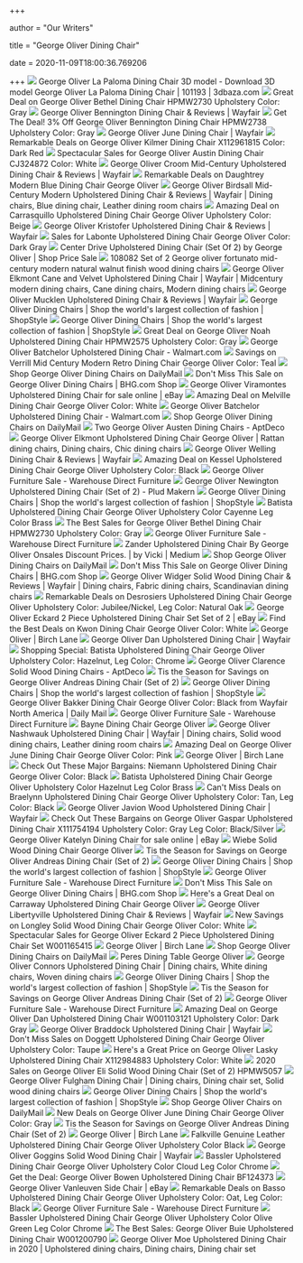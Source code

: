+++
        
author = "Our Writers"
        
title = "George Oliver Dining Chair"
        
date = 2020-11-09T18:00:36.769206
        
+++
[ ![](https://static.3dbaza.com/models/101193/e619b5f692e54ef78ea9a580.jpg)](https://static.3dbaza.com/models/101193/e619b5f692e54ef78ea9a580.jpg) George Oliver La Paloma Dining Chair 3D model - Download 3D model George  Oliver La Paloma Dining Chair | 101193 | 3dbaza.com
[ ![](https://images.prod.meredith.com/product/af76d0c3a59dd7755ed7996ead9aafd0/1520760805314/l/george-oliver-bethel-dining-chair-golv1629-upholstery-color-gray)](https://images.prod.meredith.com/product/af76d0c3a59dd7755ed7996ead9aafd0/1520760805314/l/george-oliver-bethel-dining-chair-golv1629-upholstery-color-gray) Great Deal on George Oliver Bethel Dining Chair HPMW2730 Upholstery Color:  Gray
[ ![](https://secure.img1-fg.wfcdn.com/im/92061008/resize-h800-w800%5Ecompr-r85/5675/56758217/Bennington+Dining+Chair.jpg)](https://secure.img1-fg.wfcdn.com/im/92061008/resize-h800-w800%5Ecompr-r85/5675/56758217/Bennington+Dining+Chair.jpg) George Oliver Bennington Dining Chair & Reviews | Wayfair
[ ![](https://images.prod.meredith.com/product/d1348ac70603bf4ac6e3c173d4e351f1/1520760455589/l/george-oliver-bennington-dining-chair-golv1627-upholstery-color-gray)](https://images.prod.meredith.com/product/d1348ac70603bf4ac6e3c173d4e351f1/1520760455589/l/george-oliver-bennington-dining-chair-golv1627-upholstery-color-gray) Get The Deal! 3% Off George Oliver Bennington Dining Chair HPMW2738  Upholstery Color: Gray
[ ![](https://secure.img1-fg.wfcdn.com/im/20443497/compr-r85/4848/48482689/george-oliver-june-dining-chair.jpg)](https://secure.img1-fg.wfcdn.com/im/20443497/compr-r85/4848/48482689/george-oliver-june-dining-chair.jpg) George Oliver June Dining Chair | Wayfair
[ ![](https://images.prod.meredith.com/product/dfbf7442b2bb5e2f4cff4984d38dd689/1562018410894/l/george-oliver-kilmer-dining-chair-w001850704-color-dark-red)](https://images.prod.meredith.com/product/dfbf7442b2bb5e2f4cff4984d38dd689/1562018410894/l/george-oliver-kilmer-dining-chair-w001850704-color-dark-red) Remarkable Deals on George Oliver Kilmer Dining Chair X112961815 Color:  Dark Red
[ ![](https://images.prod.meredith.com/product/7ebc6a2440a0f6ae560940515c040681/1535840537008/l/george-oliver-batiste-dining-chair-bi213761-color-white)](https://images.prod.meredith.com/product/7ebc6a2440a0f6ae560940515c040681/1535840537008/l/george-oliver-batiste-dining-chair-bi213761-color-white) Spectacular Sales for George Oliver Austin Dining Chair CJ324872 Color:  White
[ ![](https://secure.img1-fg.wfcdn.com/im/84715252/resize-h800-w800%5Ecompr-r85/5169/51697300/Croom+Mid-Century+Upholstered+Dining+Chair.jpg)](https://secure.img1-fg.wfcdn.com/im/84715252/resize-h800-w800%5Ecompr-r85/5169/51697300/Croom+Mid-Century+Upholstered+Dining+Chair.jpg) George Oliver Croom Mid-Century Upholstered Dining Chair & Reviews | Wayfair
[ ![](https://images.prod.meredith.com/product/f0bf872638e9dfd3d011e3968dc95422/1568800892856/l/daughtrey-modern-blue-dining-chair-set-of-2-george-oliver)](https://images.prod.meredith.com/product/f0bf872638e9dfd3d011e3968dc95422/1568800892856/l/daughtrey-modern-blue-dining-chair-set-of-2-george-oliver) Remarkable Deals on Daughtrey Modern Blue Dining Chair George Oliver
[ ![](https://i.pinimg.com/originals/d9/6c/93/d96c93d861b54ca5486c3d9d77fe98bb.png)](https://i.pinimg.com/originals/d9/6c/93/d96c93d861b54ca5486c3d9d77fe98bb.png) George Oliver Birdsall Mid-Century Modern Upholstered Dining Chair &  Reviews | Wayfair | Dining chairs, Blue dining chair, Leather dining room  chairs
[ ![](https://images.prod.meredith.com/product/65080ab524478519f9ef77ec568e2639/1567055118768/l/carrasquillo-upholstered-dining-chair-george-oliver-upholstery-color-beige)](https://images.prod.meredith.com/product/65080ab524478519f9ef77ec568e2639/1567055118768/l/carrasquillo-upholstered-dining-chair-george-oliver-upholstery-color-beige) Amazing Deal on Carrasquillo Upholstered Dining Chair George Oliver  Upholstery Color: Beige
[ ![](https://secure.img1-fg.wfcdn.com/im/74855968/resize-h800-w800%5Ecompr-r85/1217/121709425/Kristofer+Upholstered+Dining+Chair.jpg)](https://secure.img1-fg.wfcdn.com/im/74855968/resize-h800-w800%5Ecompr-r85/1217/121709425/Kristofer+Upholstered+Dining+Chair.jpg) George Oliver Kristofer Upholstered Dining Chair & Reviews | Wayfair
[ ![](https://images.prod.meredith.com/product/134bc8a1b109f7ce5135ae83d587ba35/1567054403132/l/labonte-upholstered-dining-chair-george-oliver-color-dark-gray)](https://images.prod.meredith.com/product/134bc8a1b109f7ce5135ae83d587ba35/1567054403132/l/labonte-upholstered-dining-chair-george-oliver-color-dark-gray) Sales for Labonte Upholstered Dining Chair George Oliver Color: Dark Gray
[ ![](https://secure.img1-fg.wfcdn.com/im/42599288/resize-h310-w310%5Ecompr-r85/5013/50133030/center-drive-upholstered-dining-chair-set-of-2.jpg)](https://secure.img1-fg.wfcdn.com/im/42599288/resize-h310-w310%5Ecompr-r85/5013/50133030/center-drive-upholstered-dining-chair-set-of-2.jpg) Center Drive Upholstered Dining Chair (Set Of 2) by George Oliver | Shop  Price Sale
[ ![](https://www.ambfurniture.com/images/D/108082.jpg)](https://www.ambfurniture.com/images/D/108082.jpg) 108082 Set of 2 George oliver fortunato mid-century modern natural walnut  finish wood dining chairs
[ ![](https://i.pinimg.com/736x/f4/26/0e/f4260e547c0d84562de4a5b04111238c.jpg)](https://i.pinimg.com/736x/f4/26/0e/f4260e547c0d84562de4a5b04111238c.jpg) George Oliver Elkmont Cane and Velvet Upholstered Dining Chair | Wayfair |  Midcentury modern dining chairs, Cane dining chairs, Modern dining chairs
[ ![](https://secure.img1-fg.wfcdn.com/im/19261290/resize-h800-w800%5Ecompr-r85/4792/47925673/Mucklen+Upholstered+Dining+Chair.jpg)](https://secure.img1-fg.wfcdn.com/im/19261290/resize-h800-w800%5Ecompr-r85/4792/47925673/Mucklen+Upholstered+Dining+Chair.jpg) George Oliver Mucklen Upholstered Dining Chair & Reviews | Wayfair
[ ![](https://img.shopstyle-cdn.com/sim/5b/ba/5bba88b8cacbd4aa4c11816ba44b6e3b_xlarge/dan-modern-upholstered-dining-chair-george-oliver-upholstery-color-red-yellow-black-leg-color-brown.jpg)](https://img.shopstyle-cdn.com/sim/5b/ba/5bba88b8cacbd4aa4c11816ba44b6e3b_xlarge/dan-modern-upholstered-dining-chair-george-oliver-upholstery-color-red-yellow-black-leg-color-brown.jpg) George Oliver Dining Chairs | Shop the world's largest collection of  fashion | ShopStyle
[ ![](https://img.shopstyle-cdn.com/sim/d0/fb/d0fbefe0b86b90da38abe6715e901d35_xlarge/lemington-upholstered-dining-chair-george-oliver-upholstery-color-beige.jpg)](https://img.shopstyle-cdn.com/sim/d0/fb/d0fbefe0b86b90da38abe6715e901d35_xlarge/lemington-upholstered-dining-chair-george-oliver-upholstery-color-beige.jpg) George Oliver Dining Chairs | Shop the world's largest collection of  fashion | ShopStyle
[ ![](https://images.prod.meredith.com/product/ff83ffa9cbec4cdf6f742969b5755500/1540075147333/l/george-oliver-noah-upholstered-dining-chair-golv1464-upholstery-gray)](https://images.prod.meredith.com/product/ff83ffa9cbec4cdf6f742969b5755500/1540075147333/l/george-oliver-noah-upholstered-dining-chair-golv1464-upholstery-gray) Great Deal on George Oliver Noah Upholstered Dining Chair HPMW2575  Upholstery Color: Gray
[ ![](https://i5.walmartimages.com/asr/d40a6bd9-372b-4fb6-9ed2-37761d959553_1.f0214467913f1b28eb55e6a38f52619e.jpeg?odnWidth=450&odnHeight=450&odnBg=ffffff)](https://i5.walmartimages.com/asr/d40a6bd9-372b-4fb6-9ed2-37761d959553_1.f0214467913f1b28eb55e6a38f52619e.jpeg?odnWidth=450&odnHeight=450&odnBg=ffffff) George Oliver Batchelor Upholstered Dining Chair - Walmart.com
[ ![](https://images.prod.meredith.com/product/6661e1835c5e4aaba7f9eb373fb3935b/1567181302359/l/verrill-mid-century-modern-retro-dining-chair-george-oliver-color-teal)](https://images.prod.meredith.com/product/6661e1835c5e4aaba7f9eb373fb3935b/1567181302359/l/verrill-mid-century-modern-retro-dining-chair-george-oliver-color-teal) Savings on Verrill Mid Century Modern Retro Dining Chair George Oliver  Color: Teal
[ ![](https://d1-pub.bizrate.com/image/obj/9151760752;sq=400)](https://d1-pub.bizrate.com/image/obj/9151760752;sq=400) Shop George Oliver Dining Chairs on DailyMail
[ ![](https://images.prod.meredith.com/product/8b88a2dfd87d083e71a9fdaf7ec95695/1567055468426/m/barkley-solid-wood-dining-chair-set-of-2-george-oliver)](https://images.prod.meredith.com/product/8b88a2dfd87d083e71a9fdaf7ec95695/1567055468426/m/barkley-solid-wood-dining-chair-set-of-2-george-oliver) Don't Miss This Sale on George Oliver Dining Chairs | BHG.com Shop
[ ![](https://i.ebayimg.com/images/g/eIsAAOSwSvhfGJhp/s-l640.jpg)](https://i.ebayimg.com/images/g/eIsAAOSwSvhfGJhp/s-l640.jpg) George Oliver Viramontes Upholstered Dining Chair for sale online | eBay
[ ![](https://images.prod.meredith.com/product/2432ffe85d1f511609f378cb7b46faa7/1570356026022/l/melville-dining-chair-george-oliver-color-white)](https://images.prod.meredith.com/product/2432ffe85d1f511609f378cb7b46faa7/1570356026022/l/melville-dining-chair-george-oliver-color-white) Amazing Deal on Melville Dining Chair George Oliver Color: White
[ ![](https://i5.walmartimages.com/asr/812ebdbf-8608-427e-bb3b-16003a02fc4e_1.db13605e3171068d1882881eaefc3ce2.jpeg)](https://i5.walmartimages.com/asr/812ebdbf-8608-427e-bb3b-16003a02fc4e_1.db13605e3171068d1882881eaefc3ce2.jpeg) George Oliver Batchelor Upholstered Dining Chair - Walmart.com
[ ![](https://shop-assets.dailymail.co.uk/prd/0468d61dbade4ecd8cc5131fe5f7f622/0001000000011010010011000100010000100011001100101001100010101100/m/george-oliver-chittum-upholstered-dining-chair-cg143703)](https://shop-assets.dailymail.co.uk/prd/0468d61dbade4ecd8cc5131fe5f7f622/0001000000011010010011000100010000100011001100101001100010101100/m/george-oliver-chittum-upholstered-dining-chair-cg143703) Shop George Oliver Dining Chairs on DailyMail
[ ![](https://d6qwfb5pdou4u.cloudfront.net/product-images/6340001-6350000/6340006/15800337952e4a61479a43f88eb872fbe82ee36974/1500-1500-frame-0.jpg)](https://d6qwfb5pdou4u.cloudfront.net/product-images/6340001-6350000/6340006/15800337952e4a61479a43f88eb872fbe82ee36974/1500-1500-frame-0.jpg) Two George Oliver Austen Dining Chairs - AptDeco
[ ![](https://i.pinimg.com/474x/84/ff/c0/84ffc0b79c16fb6a187e92482bfa793b.jpg)](https://i.pinimg.com/474x/84/ff/c0/84ffc0b79c16fb6a187e92482bfa793b.jpg) George Oliver Elkmont Upholstered Dining Chair George Oliver | Rattan dining  chairs, Dining chairs, Chic dining chairs
[ ![](https://secure.img1-fg.wfcdn.com/im/01863701/resize-h800-w800%5Ecompr-r85/6981/69816356/Welling+Dining+Chair.jpg)](https://secure.img1-fg.wfcdn.com/im/01863701/resize-h800-w800%5Ecompr-r85/6981/69816356/Welling+Dining+Chair.jpg) George Oliver Welling Dining Chair & Reviews | Wayfair
[ ![](https://images.prod.meredith.com/product/32cf635949418166a7c751cb05eb16d5/1567054694211/l/kessel-upholstered-dining-chair-george-oliver-upholstery-color-black)](https://images.prod.meredith.com/product/32cf635949418166a7c751cb05eb16d5/1567054694211/l/kessel-upholstered-dining-chair-george-oliver-upholstery-color-black) Amazing Deal on Kessel Upholstered Dining Chair George Oliver Upholstery  Color: Black
[ ![](https://www.warehousedirectfurniture.com/prodimages/small/GOLV5247.jpg)](https://www.warehousedirectfurniture.com/prodimages/small/GOLV5247.jpg) George Oliver Furniture Sale - Warehouse Direct Furniture
[ ![](https://secure.img1-fg.wfcdn.com/im/08403580/resize-h300-p1-w300%5Ecompr-r85/4181/41810245/Newington+Upholstered+Dining+Chair+%28Set+of+2%29.jpg)](https://secure.img1-fg.wfcdn.com/im/08403580/resize-h300-p1-w300%5Ecompr-r85/4181/41810245/Newington+Upholstered+Dining+Chair+%28Set+of+2%29.jpg) George Oliver Newington Upholstered Dining Chair (Set of 2) - Plud Makern
[ ![](https://img.shopstyle-cdn.com/sim/cb/b1/cbb1996537e0e050135abfbb21df4c2f_xlarge/kuo-upholstered-arm-chair-george-oliver-upholstery-color-gray.jpg)](https://img.shopstyle-cdn.com/sim/cb/b1/cbb1996537e0e050135abfbb21df4c2f_xlarge/kuo-upholstered-arm-chair-george-oliver-upholstery-color-gray.jpg) George Oliver Dining Chairs | Shop the world's largest collection of  fashion | ShopStyle
[ ![](https://secure.img1-fg.wfcdn.com/im/72773103/resize-h400-w400%5Ecompr-r85/5860/58606821/.jpg)](https://secure.img1-fg.wfcdn.com/im/72773103/resize-h400-w400%5Ecompr-r85/5860/58606821/.jpg) Batista Upholstered Dining Chair George Oliver Upholstery Color Cayenne Leg  Color Brass
[ ![](https://images.prod.meredith.com/product/824e49e782516ca0ba984a8a2cf715f8/1587031267280/l/george-oliver-bethel-dining-chair-hpmw2730-upholstery-color-gray)](https://images.prod.meredith.com/product/824e49e782516ca0ba984a8a2cf715f8/1587031267280/l/george-oliver-bethel-dining-chair-hpmw2730-upholstery-color-gray) The Best Sales for George Oliver Bethel Dining Chair HPMW2730 Upholstery  Color: Gray
[ ![](https://www.warehousedirectfurniture.com/prodimages/small/GOLV1431.jpg)](https://www.warehousedirectfurniture.com/prodimages/small/GOLV1431.jpg) George Oliver Furniture Sale - Warehouse Direct Furniture
[ ![](https://miro.medium.com/max/310/0*OaZnCPFBTnalBM4D.jpg)](https://miro.medium.com/max/310/0*OaZnCPFBTnalBM4D.jpg) Zander Upholstered Dining Chair By George Oliver Onsales Discount Prices. |  by Vicki | Medium
[ ![](https://d1-pub.bizrate.com/image/obj/10158036512;sq=400)](https://d1-pub.bizrate.com/image/obj/10158036512;sq=400) Shop George Oliver Dining Chairs on DailyMail
[ ![](https://images.prod.meredith.com/product/ba6aca55eab0fe887319216813efc52f/1567055874402/m/viviana-upholstered-dining-chair-george-oliver)](https://images.prod.meredith.com/product/ba6aca55eab0fe887319216813efc52f/1567055874402/m/viviana-upholstered-dining-chair-george-oliver) Don't Miss This Sale on George Oliver Dining Chairs | BHG.com Shop
[ ![](https://i.pinimg.com/736x/1a/2e/5a/1a2e5ad7c347c216f5c733f0c359ad3f.jpg)](https://i.pinimg.com/736x/1a/2e/5a/1a2e5ad7c347c216f5c733f0c359ad3f.jpg) George Oliver Widger Solid Wood Dining Chair & Reviews | Wayfair | Dining  chairs, Fabric dining chairs, Scandinavian dining chairs
[ ![](https://images.prod.meredith.com/product/a7ad9e8262f1279a97ae120e24f00b03/1573812239189/l/desrosiers-upholstered-dining-chair-george-oliver-upholstery-color-jubilee-nickel-leg-color-natural-oak)](https://images.prod.meredith.com/product/a7ad9e8262f1279a97ae120e24f00b03/1573812239189/l/desrosiers-upholstered-dining-chair-george-oliver-upholstery-color-jubilee-nickel-leg-color-natural-oak) Remarkable Deals on Desrosiers Upholstered Dining Chair George Oliver  Upholstery Color: Jubilee/Nickel, Leg Color: Natural Oak
[ ![](https://i.ebayimg.com/images/g/DKIAAOSwgaxcsy0U/s-l640.jpg)](https://i.ebayimg.com/images/g/DKIAAOSwgaxcsy0U/s-l640.jpg) George Oliver Eckard 2 Piece Upholstered Dining Chair Set Set of 2 | eBay
[ ![](https://images.prod.meredith.com/product/81f713bb1e4a564a154214d6c62f176f/1567055380110/l/kwon-dining-chair-george-oliver-color-white)](https://images.prod.meredith.com/product/81f713bb1e4a564a154214d6c62f176f/1567055380110/l/kwon-dining-chair-george-oliver-color-white) Find the Best Deals on Kwon Dining Chair George Oliver Color: White
[ ![](https://secure.img1-fg.wfcdn.com/im/54700413/resize-h160-w160%5Ecompr-r85/1190/119044803/Clarke+21%2522+Armchair.jpg)](https://secure.img1-fg.wfcdn.com/im/54700413/resize-h160-w160%5Ecompr-r85/1190/119044803/Clarke+21%2522+Armchair.jpg) George Oliver | Birch Lane
[ ![](https://secure.img1-fg.wfcdn.com/im/29841616/resize-h800-w800%5Ecompr-r85/6058/60581256/Dan+Upholstered+Dining+Chair.jpg)](https://secure.img1-fg.wfcdn.com/im/29841616/resize-h800-w800%5Ecompr-r85/6058/60581256/Dan+Upholstered+Dining+Chair.jpg) George Oliver Dan Upholstered Dining Chair | Wayfair
[ ![](https://images.prod.meredith.com/product/220382f39d663a41e014d74743ea508d/1567054531023/l/batista-upholstered-dining-chair-george-oliver-upholstery-color-hazelnut-leg-color-chrome)](https://images.prod.meredith.com/product/220382f39d663a41e014d74743ea508d/1567054531023/l/batista-upholstered-dining-chair-george-oliver-upholstery-color-hazelnut-leg-color-chrome) Shopping Special: Batista Upholstered Dining Chair George Oliver Upholstery  Color: Hazelnut, Leg Color: Chrome
[ ![](https://d6qwfb5pdou4u.cloudfront.net/product-images/4500001-4510000/4505487/15471692389b68422799238ab801d98812887a992b/1500-1500-frame-0.jpg)](https://d6qwfb5pdou4u.cloudfront.net/product-images/4500001-4510000/4505487/15471692389b68422799238ab801d98812887a992b/1500-1500-frame-0.jpg) George Oliver Clarence Solid Wood Dining Chairs - AptDeco
[ ![](https://images.prod.meredith.com/product/048bca2f3f981784d71c277ea2065bb8/1533386531856/m/george-oliver-christiansen-dining-chair-set-of-2)](https://images.prod.meredith.com/product/048bca2f3f981784d71c277ea2065bb8/1533386531856/m/george-oliver-christiansen-dining-chair-set-of-2) Tis the Season for Savings on George Oliver Andreas Dining Chair (Set of 2)
[ ![](https://img.shopstyle-cdn.com/sim/a5/00/a500fa633f78da025cf2f3aafc0b2514_xlarge/orval-upholstered-arm-chair-george-oliver-upholstery-color-avocado-green-leg-color-brass.jpg)](https://img.shopstyle-cdn.com/sim/a5/00/a500fa633f78da025cf2f3aafc0b2514_xlarge/orval-upholstered-arm-chair-george-oliver-upholstery-color-avocado-green-leg-color-brass.jpg) George Oliver Dining Chairs | Shop the world's largest collection of  fashion | ShopStyle
[ ![](https://secure.img1-fg.wfcdn.com/im/87651572/resize-h400-w400%5Ecompr-r85/7417/74178880/.jpg)](https://secure.img1-fg.wfcdn.com/im/87651572/resize-h400-w400%5Ecompr-r85/7417/74178880/.jpg) George Oliver Bakker Dining Chair George Oliver Color: Black from Wayfair  North America | Daily Mail
[ ![](https://www.warehousedirectfurniture.com/prodimages/small/GOLV2119.jpg)](https://www.warehousedirectfurniture.com/prodimages/small/GOLV2119.jpg) George Oliver Furniture Sale - Warehouse Direct Furniture
[ ![](https://secure.img1-fg.wfcdn.com/im/57147574/resize-h400-w400%5Ecompr-r85/5838/58384012/.jpg)](https://secure.img1-fg.wfcdn.com/im/57147574/resize-h400-w400%5Ecompr-r85/5838/58384012/.jpg) Bayne Dining Chair George Oliver
[ ![](https://i.pinimg.com/474x/5f/94/4a/5f944a5dc66913c263f50ffb04ae0dec.jpg)](https://i.pinimg.com/474x/5f/94/4a/5f944a5dc66913c263f50ffb04ae0dec.jpg) George Oliver Nashwauk Upholstered Dining Chair | Wayfair | Dining chairs,  Solid wood dining chairs, Leather dining room chairs
[ ![](https://images.prod.meredith.com/product/b465732e5eb8cf05a1e410c4386579d7/1599386524798/l/george-oliver-june-dining-chair-george-oliver-color-pink)](https://images.prod.meredith.com/product/b465732e5eb8cf05a1e410c4386579d7/1599386524798/l/george-oliver-june-dining-chair-george-oliver-color-pink) Amazing Deal on George Oliver June Dining Chair George Oliver Color: Pink
[ ![](https://secure.img1-fg.wfcdn.com/im/18608036/resize-h400-w400%5Ecompr-r85/5757/57574429/default_name.jpg)](https://secure.img1-fg.wfcdn.com/im/18608036/resize-h400-w400%5Ecompr-r85/5757/57574429/default_name.jpg) George Oliver | Birch Lane
[ ![](https://images.prod.meredith.com/product/b43b9d0fe19bdf0377120979fc9919ec/1574939622363/l/niemann-upholstered-dining-chair-george-oliver-color-black)](https://images.prod.meredith.com/product/b43b9d0fe19bdf0377120979fc9919ec/1574939622363/l/niemann-upholstered-dining-chair-george-oliver-color-black) Check Out These Major Bargains: Niemann Upholstered Dining Chair George  Oliver Color: Black
[ ![](https://secure.img1-fg.wfcdn.com/im/75944495/resize-h400-w400%5Ecompr-r85/5860/58608108/.jpg)](https://secure.img1-fg.wfcdn.com/im/75944495/resize-h400-w400%5Ecompr-r85/5860/58608108/.jpg) Batista Upholstered Dining Chair George Oliver Upholstery Color Hazelnut  Leg Color Brass
[ ![](https://images.prod.meredith.com/product/d7a7c988085e12626f2362b9a47aa4b2/1586599265233/l/braelynn-upholstered-dining-chair-george-oliver-upholstery-color-tan-leg-color-black)](https://images.prod.meredith.com/product/d7a7c988085e12626f2362b9a47aa4b2/1586599265233/l/braelynn-upholstered-dining-chair-george-oliver-upholstery-color-tan-leg-color-black) Can't Miss Deals on Braelynn Upholstered Dining Chair George Oliver  Upholstery Color: Tan, Leg Color: Black
[ ![](https://secure.img1-fg.wfcdn.com/im/62763662/resize-h800-w800%5Ecompr-r85/5869/58696023/Javion+Wood+Upholstered+Dining+Chair.jpg)](https://secure.img1-fg.wfcdn.com/im/62763662/resize-h800-w800%5Ecompr-r85/5869/58696023/Javion+Wood+Upholstered+Dining+Chair.jpg) George Oliver Javion Wood Upholstered Dining Chair | Wayfair
[ ![](https://images.prod.meredith.com/product/3f33df602328d0fa439b393869de975f/1564351204647/l/george-oliver-gaspar-upholstered-dining-chair-w000643083-upholstery-color-gray-leg-color-black-silver)](https://images.prod.meredith.com/product/3f33df602328d0fa439b393869de975f/1564351204647/l/george-oliver-gaspar-upholstered-dining-chair-w000643083-upholstery-color-gray-leg-color-black-silver) Check Out These Bargains on George Oliver Gaspar Upholstered Dining Chair  X111754194 Upholstery Color: Gray Leg Color: Black/Silver
[ ![](https://i.ebayimg.com/images/g/kQEAAOSw7aBeQM0J/s-l225.jpg)](https://i.ebayimg.com/images/g/kQEAAOSw7aBeQM0J/s-l225.jpg) George Oliver Katelyn Dining Chair for sale online | eBay
[ ![](https://secure.img1-ag.wfcdn.com/im/22453492/resize-h400-w400%5Ecompr-r85/4696/46962592/.jpg)](https://secure.img1-ag.wfcdn.com/im/22453492/resize-h400-w400%5Ecompr-r85/4696/46962592/.jpg) Wiebe Solid Wood Dining Chair George Oliver
[ ![](https://images.prod.meredith.com/product/4736df5d5fa8ac3eaa196d7660736936/1541478347666/m/george-oliver-josiah-stencil-cut-out-eiffel-dining-chair-set-of-2)](https://images.prod.meredith.com/product/4736df5d5fa8ac3eaa196d7660736936/1541478347666/m/george-oliver-josiah-stencil-cut-out-eiffel-dining-chair-set-of-2) Tis the Season for Savings on George Oliver Andreas Dining Chair (Set of 2)
[ ![](https://img.shopstyle-cdn.com/sim/c1/bc/c1bc3260e6213f290cb8c0cec0522646_xlarge/waterbury-solid-wood-dining-chair-george-oliver-color-navy-blue.jpg)](https://img.shopstyle-cdn.com/sim/c1/bc/c1bc3260e6213f290cb8c0cec0522646_xlarge/waterbury-solid-wood-dining-chair-george-oliver-color-navy-blue.jpg) George Oliver Dining Chairs | Shop the world's largest collection of  fashion | ShopStyle
[ ![](https://www.warehousedirectfurniture.com/prodimages/small/GOLV2305_23234630.jpg)](https://www.warehousedirectfurniture.com/prodimages/small/GOLV2305_23234630.jpg) George Oliver Furniture Sale - Warehouse Direct Furniture
[ ![](https://images.prod.meredith.com/product/c9d4a0fab57fcae06b775608f06247d0/1567056007392/m/caden-clive-side-upholstered-dining-chair-george-oliver-upholstery-color-teal)](https://images.prod.meredith.com/product/c9d4a0fab57fcae06b775608f06247d0/1567056007392/m/caden-clive-side-upholstered-dining-chair-george-oliver-upholstery-color-teal) Don't Miss This Sale on George Oliver Dining Chairs | BHG.com Shop
[ ![](https://images.prod.meredith.com/product/b77c4c24f35ce30e59d2ccb27da81f2d/1604743816323/l/carraway-upholstered-dining-chair-george-oliver)](https://images.prod.meredith.com/product/b77c4c24f35ce30e59d2ccb27da81f2d/1604743816323/l/carraway-upholstered-dining-chair-george-oliver) Here's a Great Deal on Carraway Upholstered Dining Chair George Oliver
[ ![](https://secure.img1-fg.wfcdn.com/im/95571217/resize-h800-w800%5Ecompr-r85/9830/98302501/Libertyville+Upholstered+Dining+Chair.jpg)](https://secure.img1-fg.wfcdn.com/im/95571217/resize-h800-w800%5Ecompr-r85/9830/98302501/Libertyville+Upholstered+Dining+Chair.jpg) George Oliver Libertyville Upholstered Dining Chair & Reviews | Wayfair
[ ![](https://images.prod.meredith.com/product/da9b66ea14ab8f62218e768c235a11d5/1567056214314/l/longley-dining-chair-george-oliver-color-white)](https://images.prod.meredith.com/product/da9b66ea14ab8f62218e768c235a11d5/1567056214314/l/longley-dining-chair-george-oliver-color-white) New Savings on Longley Solid Wood Dining Chair George Oliver Color: White
[ ![](https://images.prod.meredith.com/product/297a1bfa9191ffed79fbfcde5b1bfa38/1555365749370/l/george-oliver-eckard-2-piece-upholstered-dining-chair-set-w001165415)](https://images.prod.meredith.com/product/297a1bfa9191ffed79fbfcde5b1bfa38/1555365749370/l/george-oliver-eckard-2-piece-upholstered-dining-chair-set-w001165415) Spectacular Sales for George Oliver Eckard 2 Piece Upholstered Dining Chair  Set W001165415
[ ![](https://secure.img1-fg.wfcdn.com/im/01653769/resize-h400-w400%5Ecompr-r85/9175/91753610/default_name.jpg)](https://secure.img1-fg.wfcdn.com/im/01653769/resize-h400-w400%5Ecompr-r85/9175/91753610/default_name.jpg) George Oliver | Birch Lane
[ ![](https://shop-assets.dailymail.co.uk/prd/f939a8c302b4461c868c93a389d6f3ea/1100010000000000000000001011110011110111011010010011010000010010/m/george-oliver-dining-chair-cushion-x111894722-fabric-blue)](https://shop-assets.dailymail.co.uk/prd/f939a8c302b4461c868c93a389d6f3ea/1100010000000000000000001011110011110111011010010011010000010010/m/george-oliver-dining-chair-cushion-x111894722-fabric-blue) Shop George Oliver Dining Chairs on DailyMail
[ ![](https://secure.img1-fg.wfcdn.com/im/17748264/resize-h400-w400%5Ecompr-r85/5523/55239296/.jpg)](https://secure.img1-fg.wfcdn.com/im/17748264/resize-h400-w400%5Ecompr-r85/5523/55239296/.jpg) Peres Dining Table George Oliver
[ ![](https://i.pinimg.com/474x/3d/92/c6/3d92c6b58e8997a7ebe7403b130882ea.jpg)](https://i.pinimg.com/474x/3d/92/c6/3d92c6b58e8997a7ebe7403b130882ea.jpg) George Oliver Connors Upholstered Dining Chair | Dining chairs, White dining  chairs, Woven dining chairs
[ ![](https://img.shopstyle-cdn.com/sim/1c/93/1c93b2a62a5b2da97e89c221e48dfe81_xlarge/fujimoto-upholstered-dining-chair-george-oliver-upholstery-color-dark-gray.jpg)](https://img.shopstyle-cdn.com/sim/1c/93/1c93b2a62a5b2da97e89c221e48dfe81_xlarge/fujimoto-upholstered-dining-chair-george-oliver-upholstery-color-dark-gray.jpg) George Oliver Dining Chairs | Shop the world's largest collection of  fashion | ShopStyle
[ ![](https://images.prod.meredith.com/product/66dd9b6c3dcd837fdef8e8a679619db0/1533422988000/m/george-oliver-josiah-stencil-cut-out-eiffel-dining-chair-set-of-2)](https://images.prod.meredith.com/product/66dd9b6c3dcd837fdef8e8a679619db0/1533422988000/m/george-oliver-josiah-stencil-cut-out-eiffel-dining-chair-set-of-2) Tis the Season for Savings on George Oliver Andreas Dining Chair (Set of 2)
[ ![](https://www.warehousedirectfurniture.com/prodimages/small/GOLV5557.jpg)](https://www.warehousedirectfurniture.com/prodimages/small/GOLV5557.jpg) George Oliver Furniture Sale - Warehouse Direct Furniture
[ ![](https://images.prod.meredith.com/product/9e0d0d5dbea9001fe9996cf5264a2d58/1559253619709/l/george-oliver-barrette-upholstered-dining-chair-w001103121-upholstery-color-dark-gray)](https://images.prod.meredith.com/product/9e0d0d5dbea9001fe9996cf5264a2d58/1559253619709/l/george-oliver-barrette-upholstered-dining-chair-w001103121-upholstery-color-dark-gray) Amazing Deal on George Oliver Dan Upholstered Dining Chair W001103121  Upholstery Color: Dark Gray
[ ![](https://secure.img1-fg.wfcdn.com/im/60841498/resize-h800-w800%5Ecompr-r85/6288/62883918/Braddock+Upholstered+Dining+Chair.jpg)](https://secure.img1-fg.wfcdn.com/im/60841498/resize-h800-w800%5Ecompr-r85/6288/62883918/Braddock+Upholstered+Dining+Chair.jpg) George Oliver Braddock Upholstered Dining Chair | Wayfair
[ ![](https://images.prod.meredith.com/product/fc5739a1315b07dc14f3d5284895b95a/1577268476105/l/doggett-upholstered-dining-chair-george-oliver-upholstery-color-taupe)](https://images.prod.meredith.com/product/fc5739a1315b07dc14f3d5284895b95a/1577268476105/l/doggett-upholstered-dining-chair-george-oliver-upholstery-color-taupe) Don't Miss Sales on Doggett Upholstered Dining Chair George Oliver  Upholstery Color: Taupe
[ ![](https://images.prod.meredith.com/product/9c24ee3a776b1649473a8e736f3aec7f/1563919298846/l/george-oliver-lasky-upholstered-dining-chair-w001873772-upholstery-color-white)](https://images.prod.meredith.com/product/9c24ee3a776b1649473a8e736f3aec7f/1563919298846/l/george-oliver-lasky-upholstered-dining-chair-w001873772-upholstery-color-white) Here's a Great Price on George Oliver Lasky Upholstered Dining Chair  X112984883 Upholstery Color: White
[ ![](https://images.prod.meredith.com/product/e2e3f312420ace7bcb4ee160a454181f/1598176966875/l/george-oliver-eli-solid-wood-dining-chair-set-of-2-hpmw5057)](https://images.prod.meredith.com/product/e2e3f312420ace7bcb4ee160a454181f/1598176966875/l/george-oliver-eli-solid-wood-dining-chair-set-of-2-hpmw5057) 2020 Sales on George Oliver Eli Solid Wood Dining Chair (Set of 2) HPMW5057
[ ![](https://i.pinimg.com/originals/ea/4d/b3/ea4db333dc0cd1732478dbcd292f5f0a.jpg)](https://i.pinimg.com/originals/ea/4d/b3/ea4db333dc0cd1732478dbcd292f5f0a.jpg) George Oliver Fulgham Dining Chair | Dining chairs, Dining chair set, Solid  wood dining chairs
[ ![](https://img.shopstyle-cdn.com/sim/0a/e1/0ae19894cf46463bea656db9e7c43ba4_xlarge/wrentham-dining-chair-george-oliver-frame-color-walnut-upholstery-color-dark-gray.jpg)](https://img.shopstyle-cdn.com/sim/0a/e1/0ae19894cf46463bea656db9e7c43ba4_xlarge/wrentham-dining-chair-george-oliver-frame-color-walnut-upholstery-color-dark-gray.jpg) George Oliver Dining Chairs | Shop the world's largest collection of  fashion | ShopStyle
[ ![](https://shop-assets.dailymail.co.uk/prd/de1d84e8b982452e9527f300313077c8/0011011100011010100011110100011100100011100100011010100011011000/m/george-oliver-campagna-stacking-patio-dining-chair-x112649142)](https://shop-assets.dailymail.co.uk/prd/de1d84e8b982452e9527f300313077c8/0011011100011010100011110100011100100011100100011010100011011000/m/george-oliver-campagna-stacking-patio-dining-chair-x112649142) Shop George Oliver Chairs on DailyMail
[ ![](https://images.prod.meredith.com/product/7e733f38430ce59075195d24153a5fc4/1574939260118/l/george-oliver-june-dining-chair-george-oliver-color-gray)](https://images.prod.meredith.com/product/7e733f38430ce59075195d24153a5fc4/1574939260118/l/george-oliver-june-dining-chair-george-oliver-color-gray) New Deals on George Oliver June Dining Chair George Oliver Color: Gray
[ ![](https://images.prod.meredith.com/product/b54e2a289efe16085a6ccd1e5d878bd4/1533383650446/m/george-oliver-christiansen-dining-chair-set-of-2)](https://images.prod.meredith.com/product/b54e2a289efe16085a6ccd1e5d878bd4/1533383650446/m/george-oliver-christiansen-dining-chair-set-of-2) Tis the Season for Savings on George Oliver Andreas Dining Chair (Set of 2)
[ ![](https://secure.img1-fg.wfcdn.com/im/07538979/resize-h400-w400%5Ecompr-r85/1191/119173608/default_name.jpg)](https://secure.img1-fg.wfcdn.com/im/07538979/resize-h400-w400%5Ecompr-r85/1191/119173608/default_name.jpg) George Oliver | Birch Lane
[ ![](https://secure.img1-fg.wfcdn.com/im/66923667/resize-h400-w400%5Ecompr-r85/6612/66125248/.jpg)](https://secure.img1-fg.wfcdn.com/im/66923667/resize-h400-w400%5Ecompr-r85/6612/66125248/.jpg) Falkville Genuine Leather Upholstered Dining Chair George Oliver Upholstery  Color Black
[ ![](https://secure.img1-ag.wfcdn.com/im/8485364/resize-h800-w800%5Ecompr-r85/4459/44591891/Goggins+Solid+Wood+Dining+Chair.jpg)](https://secure.img1-ag.wfcdn.com/im/8485364/resize-h800-w800%5Ecompr-r85/4459/44591891/Goggins+Solid+Wood+Dining+Chair.jpg) George Oliver Goggins Solid Wood Dining Chair | Wayfair
[ ![](https://secure.img1-fg.wfcdn.com/im/11736558/resize-h400-w400%5Ecompr-r85/5860/58606758/.jpg)](https://secure.img1-fg.wfcdn.com/im/11736558/resize-h400-w400%5Ecompr-r85/5860/58606758/.jpg) Bassler Upholstered Dining Chair George Oliver Upholstery Color Cloud Leg  Color Chrome
[ ![](https://images.prod.meredith.com/product/e1246494daf19d8abf05f50aa634892a/1552608862041/l/george-oliver-melody-dining-chair-bf124373)](https://images.prod.meredith.com/product/e1246494daf19d8abf05f50aa634892a/1552608862041/l/george-oliver-melody-dining-chair-bf124373) Get the Deal: George Oliver Bowen Upholstered Dining Chair BF124373
[ ![](https://i.ebayimg.com/images/g/M0YAAOSwnypcyyJe/s-l300.jpg)](https://i.ebayimg.com/images/g/M0YAAOSwnypcyyJe/s-l300.jpg) George Oliver Vanleuven Side Chair | eBay
[ ![](https://images.prod.meredith.com/product/26f6c90ea7f33139e01b86d81801b5d3/1567054578080/l/basso-upholstered-dining-chair-george-oliver-upholstery-color-oat-leg-color-black)](https://images.prod.meredith.com/product/26f6c90ea7f33139e01b86d81801b5d3/1567054578080/l/basso-upholstered-dining-chair-george-oliver-upholstery-color-oat-leg-color-black) Remarkable Deals on Basso Upholstered Dining Chair George Oliver Upholstery  Color: Oat, Leg Color: Black
[ ![](https://www.warehousedirectfurniture.com/images/brands/George%20Oliver.jpg)](https://www.warehousedirectfurniture.com/images/brands/George%20Oliver.jpg) George Oliver Furniture Sale - Warehouse Direct Furniture
[ ![](https://secure.img1-fg.wfcdn.com/im/32628308/resize-h400-w400%5Ecompr-r85/5860/58607379/.jpg)](https://secure.img1-fg.wfcdn.com/im/32628308/resize-h400-w400%5Ecompr-r85/5860/58607379/.jpg) Bassler Upholstered Dining Chair George Oliver Upholstery Color Olive Green  Leg Color Chrome
[ ![](https://images.prod.meredith.com/product/66606081c2c4956ac0f2a1257246782f/1560376814753/l/george-oliver-buie-upholstered-dining-chair-w001200790)](https://images.prod.meredith.com/product/66606081c2c4956ac0f2a1257246782f/1560376814753/l/george-oliver-buie-upholstered-dining-chair-w001200790) The Best Sales: George Oliver Buie Upholstered Dining Chair W001200790
[ ![](https://i.pinimg.com/originals/4e/cb/00/4ecb00ef0cfd2195befa889952a49147.jpg)](https://i.pinimg.com/originals/4e/cb/00/4ecb00ef0cfd2195befa889952a49147.jpg) George Oliver Moe Upholstered Dining Chair in 2020 | Upholstered dining  chairs, Dining chairs, Dining chair set
